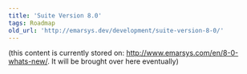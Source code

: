 ```yaml
---
title: 'Suite Version 8.0'
tags: Roadmap
old_url: 'http://emarsys.dev/development/suite-version-8-0/'
---
```


(this content is currently stored on: <http://www.emarsys.com/en/8-0-whats-new/>. It will be brought over here eventually)